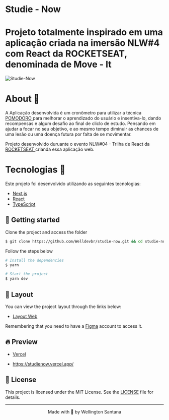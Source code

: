 # Studie - Now
<h1>
  Projeto totalmente inspirado em uma aplicação criada na imersão  NLW#4 com React da ROCKETSEAT, 
  denominada de Move - It                                                                            
</h1>

<img alt="Studie-Now" title="Studie-Now" src="https://i.imgur.com/U1j4Ann.png" />




# About 📃
A Aplicação desenvolvida é um cronômetro para utilizar  a técnica <a href="https://www.google.com/search?kgmid=/m/0b6gcp8&hl=pt-BR&q=T%C3%A9cnica+pomodoro&kgs=7eb54a9a0a36e478&shndl=0&source=sh/x/kp&entrypoint=sh/x/kp">POMODORO </a>
para melhorar o aprendizado do usuário e insentiva-lo, dando recompensas e algum desafio ao final de cliclo de estudo. Pensando em ajudar a focar no seu objetivo, e ao mesmo tempo diminuir as chances de uma lesão ou uma doença futura por falta de se movimentar.


Projeto desenvolvido duruante o evento NLW#04 - Trilha de React da <a href="https://rocketseat.com.br"> ROCKETSEAT </a> crianda essa aplicação web.


# Tecnologias  🚀
Este projeto foi desenvolvido utilizando as seguintes tecnologias:

- [Next.js](https://nextjs.org/)
- [React](https://reactjs.org)
- [TypeScript](https://www.typescriptlang.org/)

## 🚀 Getting started

Clone the project and access the folder

```bash
$ git clone https://github.com/Welldevbr/studie-now.git && cd studie-now
```

Follow the steps below
```bash
# Install the dependencies
$ yarn

# Start the project
$ yarn dev
```


## 🔖 Layout 

You can view the project layout through the links below:

- [Layout Web](https://www.figma.com/file/yYMjbKN7bOUKhrblOHAr06/inspiration?node-id=160%3A2761) 

Remembering that you need to have a [Figma](http://figma.com/) account to access it.

## 🔥 Preview

- [Vercel](https://img.shields.io/badge/Vercel-000000?style=for-the-badge&logo=vercel&logoColor=white)
 
- https://studienow.vercel.app/


## 📝 License

This project is licensed under the MIT License. See the [LICENSE](LICENSE.md) file for details.


---

<p align="center">Made with 💜 by Wellington Santana</p>
